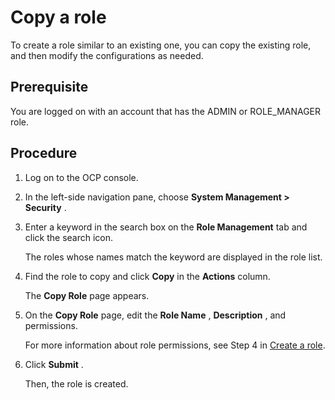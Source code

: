 Copy a role
================================

To create a role similar to an existing one, you can copy the existing role, and then modify the configurations as needed.

**Prerequisite**
-------------------------------------

You are logged on with an account that has the ADMIN or ROLE_MANAGER role.

Procedure
------------------------------

1. Log on to the OCP console.

2. In the left-side navigation pane, choose **System Management \> Security** .

3. Enter a keyword in the search box on the **Role Management** tab and click the search icon.

   The roles whose names match the keyword are displayed in the role list.

4. Find the role to copy and click **Copy** in the **Actions** column.

   The **Copy Role** page appears.

5. On the **Copy Role** page, edit the **Role Name** , **Description** , and permissions.

   For more information about role permissions, see Step 4 in [Create a role](../1000.system-management-features/200.create-a-role.md).

6. Click **Submit** .

   Then, the role is created.
